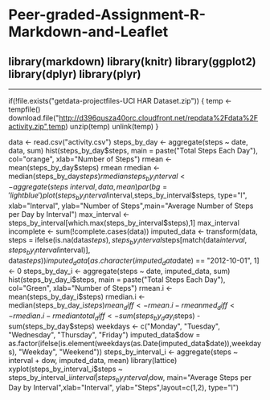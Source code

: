# Peer-graded-Assignment-R-Markdown-and-Leaflet
library(markdown)
library(knitr)
library(ggplot2)
library(dplyr)
library(plyr)
-------------------------------------------------------------------------
-------------------------------------------------------------------------
if(!file.exists("getdata-projectfiles-UCI HAR Dataset.zip")) {
  temp <- tempfile()
  download.file("http://d396qusza40orc.cloudfront.net/repdata%2Fdata%2Factivity.zip",temp)
  unzip(temp)
  unlink(temp)
}

data <- read.csv("activity.csv")
steps_by_day <- aggregate(steps ~ date, data, sum)
hist(steps_by_day$steps, main = paste("Total Steps Each Day"), col="orange", xlab="Number of Steps")
rmean <- mean(steps_by_day$steps)
rmean
rmedian <- median(steps_by_day$steps)
rmedian
steps_by_interval <- aggregate(steps ~ interval, data, mean)
par(bg = 'lightblue')
plot(steps_by_interval$interval,steps_by_interval$steps, type="l", xlab="Interval", ylab="Number of Steps",main="Average Number of Steps per Day by Interval")
max_interval <- steps_by_interval[which.max(steps_by_interval$steps),1]
max_interval
incomplete <- sum(!complete.cases(data))
imputed_data <- transform(data, steps = ifelse(is.na(data$steps), steps_by_interval$steps[match(data$interval, steps_by_interval$interval)], data$steps))
imputed_data[as.character(imputed_data$date) == "2012-10-01", 1] <- 0
steps_by_day_i <- aggregate(steps ~ date, imputed_data, sum)
hist(steps_by_day_i$steps, main = paste("Total Steps Each Day"), col="Green", xlab="Number of Steps")
rmean.i <- mean(steps_by_day_i$steps)
rmedian.i <- median(steps_by_day_i$steps)
mean_diff <- rmean.i - rmean
med_diff <- rmedian.i - rmedian
total_diff <- sum(steps_by_day_i$steps) - sum(steps_by_day$steps)
weekdays <- c("Monday", "Tuesday", "Wednesday", "Thursday", 
              "Friday")
imputed_data$dow = as.factor(ifelse(is.element(weekdays(as.Date(imputed_data$date)),weekdays), "Weekday", "Weekend"))
steps_by_interval_i <- aggregate(steps ~ interval + dow, imputed_data, mean)
library(lattice)
xyplot(steps_by_interval_i$steps ~ steps_by_interval_i$interval|steps_by_interval_i$dow, main="Average Steps per Day by Interval",xlab="Interval", ylab="Steps",layout=c(1,2), type="l")
